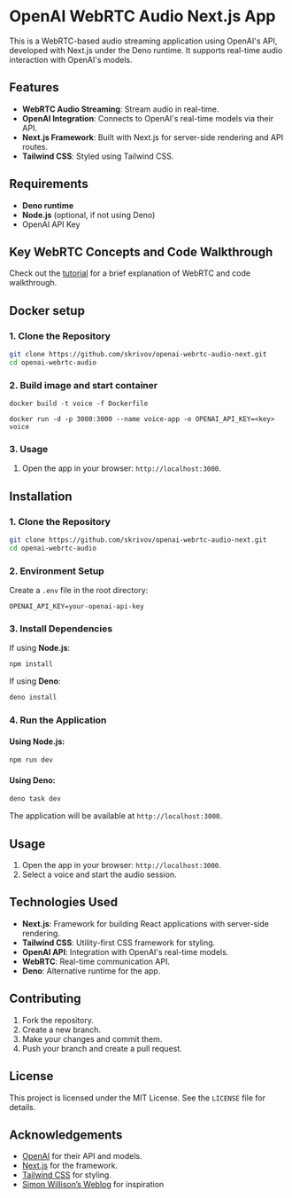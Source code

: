# OpenAI WebRTC Audio Next.js App

This is a WebRTC-based audio streaming application using OpenAI's API, developed with Next.js under the Deno runtime. It supports real-time audio interaction with OpenAI's models.

## Features
- **WebRTC Audio Streaming**: Stream audio in real-time.
- **OpenAI Integration**: Connects to OpenAI's real-time models via their API.
- **Next.js Framework**: Built with Next.js for server-side rendering and API routes.
- **Tailwind CSS**: Styled using Tailwind CSS.

## Requirements
- **Deno runtime**
- **Node.js** (optional, if not using Deno)
- OpenAI API Key

## Key WebRTC Concepts and Code Walkthrough

 Check out the [tutorial](./tutorial.md) for a brief explanation of WebRTC and code walkthrough.

## Docker setup

### 1. Clone the Repository
```bash
git clone https://github.com/skrivov/openai-webrtc-audio-next.git
cd openai-webrtc-audio
```
### 2. Build image and start container

`docker build -t voice -f Dockerfile`

`docker run -d -p 3000:3000 --name voice-app -e OPENAI_API_KEY=<key> voice`

### 3. Usage
1. Open the app in your browser: `http://localhost:3000`.

## Installation

### 1. Clone the Repository
```bash
git clone https://github.com/skrivov/openai-webrtc-audio-next.git
cd openai-webrtc-audio
```

### 2. Environment Setup
Create a `.env` file in the root directory:
```env
OPENAI_API_KEY=your-openai-api-key
```

### 3. Install Dependencies
If using **Node.js**:
```bash
npm install
```

If using **Deno**:
```bash
deno install
```

### 4. Run the Application

#### Using Node.js:
```bash
npm run dev
```

#### Using Deno:
```bash
deno task dev
```

The application will be available at `http://localhost:3000`.



## Usage
1. Open the app in your browser: `http://localhost:3000`.
3. Select a voice and start the audio session.

## Technologies Used
- **Next.js**: Framework for building React applications with server-side rendering.
- **Tailwind CSS**: Utility-first CSS framework for styling.
- **OpenAI API**: Integration with OpenAI's real-time models.
- **WebRTC**: Real-time communication API.
- **Deno**: Alternative runtime for the app.

## Contributing
1. Fork the repository.
2. Create a new branch.
3. Make your changes and commit them.
4. Push your branch and create a pull request.

## License
This project is licensed under the MIT License. See the `LICENSE` file for details.

## Acknowledgements
- [OpenAI](https://openai.com/) for their API and models.
- [Next.js](https://nextjs.org/) for the framework.
- [Tailwind CSS](https://tailwindcss.com/) for styling.
- [Simon Willison’s Weblog](https://simonwillison.net/2024/Dec/17/openai-webrtc/) for inspiration
